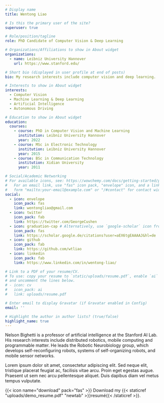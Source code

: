 ```yaml
---
# Display name
title: Wentong Liao

# Is this the primary user of the site?
superuser: true

# Role/position/tagline
role: PhD Candidate of Computer Vision & Deep Learning

# Organizations/Affiliations to show in About widget
organizations:
  - name: Leibniz University Hannover
    url: https://www.stanford.edu/

# Short bio (displayed in user profile at end of posts)
bio: My research interests include computer vision and deep learning.

# Interests to show in About widget
interests:
  - Computer Vision
  - Machine Learning & Deep Learning
  - Artificial Intelligence
  - Autonomous Driving

# Education to show in About widget
education:
  courses:
    - course: PhD in Computer Vision and Machine Learning
      institution: Leibniz University Hannover
      year: 2022
    - course: MSc in Electronic Technology
      institution: Leibniz University Hannover
      year: 2015
    - course: BSc in Communication Technology
      institution: Xidian University
      year: 2011

# Social/Academic Networking
# For available icons, see: https://wowchemy.com/docs/getting-started/page-builder/#icons
#   For an email link, use "fas" icon pack, "envelope" icon, and a link in the
#   form "mailto:your-email@example.com" or "/#contact" for contact widget.
social:
  - icon: envelope
    icon_pack: fas
    link: wentongliao@gmail.com
  - icon: twitter
    icon_pack: fab
    link: https://twitter.com/GeorgeCushen
  - icon: graduation-cap # Alternatively, use `google-scholar` icon from `ai` icon pack
    icon_pack: fas
    link: https://scholar.google.de/citations?user=aEX6tgEAAAAJ&hl=de
  - icon: github
    icon_pack: fab
    link: https://github.com/wtliao
  - icon: linkedin
    icon_pack: fab
    link: https://www.linkedin.com/in/wentong-liao/

# Link to a PDF of your resume/CV.
# To use: copy your resume to `static/uploads/resume.pdf`, enable `ai` icons in `params.toml`,
# and uncomment the lines below.
# - icon: cv
#   icon_pack: ai
#   link: uploads/resume.pdf

# Enter email to display Gravatar (if Gravatar enabled in Config)
email: ''

# Highlight the author in author lists? (true/false)
highlight_name: true
---
```


Nelson Bighetti is a professor of artificial intelligence at the Stanford AI Lab. His research interests include distributed robotics, mobile computing and programmable matter. He leads the Robotic Neurobiology group, which develops self-reconfiguring robots, systems of self-organizing robots, and mobile sensor networks.

Lorem ipsum dolor sit amet, consectetur adipiscing elit. Sed neque elit, tristique placerat feugiat ac, facilisis vitae arcu. Proin eget egestas augue. Praesent ut sem nec arcu pellentesque aliquet. Duis dapibus diam vel metus tempus vulputate.

{{< icon name="download" pack="fas" >}} Download my {{< staticref "uploads/demo_resume.pdf" "newtab" >}}resumé{{< /staticref >}}.
